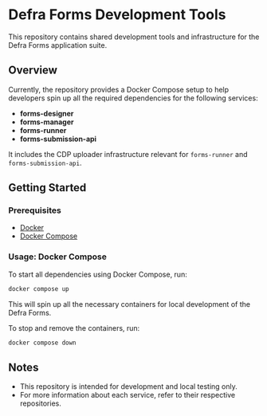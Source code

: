 # Defra Forms Development Tools

This repository contains shared development tools and infrastructure for the Defra Forms application suite.

## Overview

Currently, the repository provides a Docker Compose setup to help developers spin up all the required dependencies for the following services:

- **forms-designer**
- **forms-manager**
- **forms-runner**
- **forms-submission-api**

It includes the CDP uploader infrastructure relevant for `forms-runner` and `forms-submission-api`.

## Getting Started

### Prerequisites
- [Docker](https://www.docker.com/get-started)
- [Docker Compose](https://docs.docker.com/compose/)

### Usage: Docker Compose

To start all dependencies using Docker Compose, run:

```sh
docker compose up
```

This will spin up all the necessary containers for local development of the Defra Forms.

To stop and remove the containers, run:

```sh
docker compose down
```

## Notes
- This repository is intended for development and local testing only.
- For more information about each service, refer to their respective repositories.